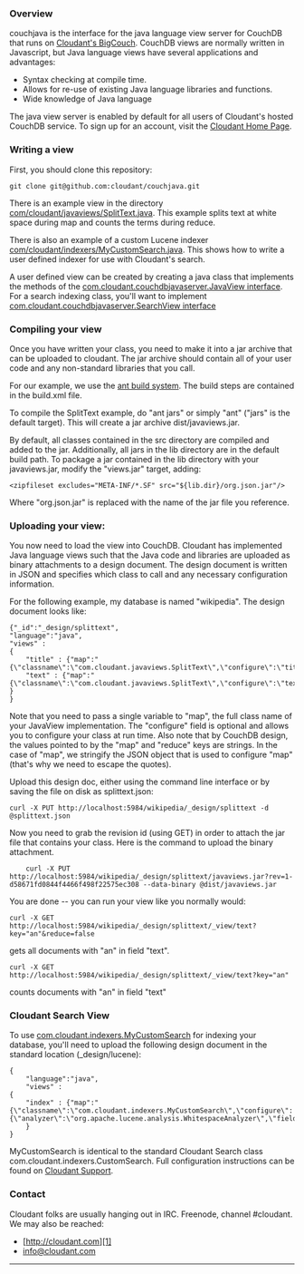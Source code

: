 ### Overview

couchjava is the interface for the java language view server for CouchDB that runs on [Cloudant's BigCouch][1].  CouchDB views are normally written in Javascript, but Java language views have several applications and advantages:

 * Syntax checking at compile time.
 * Allows for re-use of existing Java language libraries and functions.
 * Wide knowledge of Java language

The java view server is enabled by default for all users of Cloudant's hosted CouchDB service.  To sign up for an account, visit the [Cloudant Home Page][1].

### Writing a view

First, you should clone this repository:

	git clone git@github.com:cloudant/couchjava.git

There is an example view in the directory [com/cloudant/javaviews/SplitText.java][3].  This example splits text at white space during map and counts the terms during reduce.   

There is also an example of a custom Lucene indexer [com/cloudant/indexers/MyCustomSearch.java][6].  This shows how to write a user defined indexer for use with Cloudant's search.

A user defined view can be created by creating a java class that implements the methods of the [com.cloudant.couchdbjavaserver.JavaView interface][2].  For a search indexing class, you'll want to implement [com.cloudant.couchdbjavaserver.SearchView interface][7]

### Compiling your view

Once you have written your class, you need to make it into a jar archive that can be uploaded to cloudant.  The jar archive should contain all of your user code and any non-standard libraries that you call.  

For our example, we use the [ant build system][4].  The build steps are contained in the build.xml file.

To compile the SplitText example, do "ant jars" or simply "ant" ("jars" is the default target).  This will create a jar archive dist/javaviews.jar.

By default, all classes contained in the src directory are compiled and added to the jar.  Additionally, all jars in the lib directory are in the default build path.  To package a jar contained in the lib directory with your javaviews.jar, modify the "views.jar" target, adding:

	<zipfileset excludes="META-INF/*.SF" src="${lib.dir}/org.json.jar"/>

Where "org.json.jar" is replaced with the name of the jar file you reference.

### Uploading your view:

You now need to load the view into CouchDB.  Cloudant has implemented Java language views such that the Java code and libraries are uploaded as binary attachments to a design document.  The design document is written in JSON and specifies which class to call and any necessary configuration information.   


For the following example, my database is named "wikipedia".  The design document looks like:


    {"_id":"_design/splittext",
    "language":"java",
    "views" :
	{
		"title" : {"map":"{\"classname\":\"com.cloudant.javaviews.SplitText\",\"configure\":\"title\"}","reduce":"com.cloudant.javaviews.SplitText"},
		"text" : {"map":"{\"classname\":\"com.cloudant.javaviews.SplitText\",\"configure\":\"text\"}","reduce":"com.cloudant.javaviews.SplitText"}
	}
    }

Note that you need to pass a single variable to "map", the full class name of your JavaView implementation.  The "configure" field is optional and allows you to configure your class at run time.  Also note that by CouchDB design, the values pointed to by the "map" and "reduce" keys are strings.  In the case of "map", we stringify the JSON object that is used to configure "map" (that's why we need to escape the quotes).

Upload this design doc, either using the command line interface or by saving the file on disk as splittext.json:

	curl -X PUT http://localhost:5984/wikipedia/_design/splittext -d @splittext.json

Now you need to grab the revision id (using GET) in order to attach the jar file that contains your class.  Here is the command to upload the binary attachment.

    	curl -X PUT http://localhost:5984/wikipedia/_design/splittext/javaviews.jar?rev=1-d58671fd0844f4466f498f22575ec308 --data-binary @dist/javaviews.jar

You are done -- you can run your view like you normally would:

	curl -X GET http://localhost:5984/wikipedia/_design/splittext/_view/text?key="an"&reduce=false

gets all documents with "an" in field "text".

	curl -X GET http://localhost:5984/wikipedia/_design/splittext/_view/text?key="an"

counts documents with "an" in field "text"

### Cloudant Search View

To use [com.cloudant.indexers.MyCustomSearch][6] for indexing your database, you'll need to upload the following design document in the standard location (_design/lucene):

    {
        "language":"java",
        "views" : 
	{
	    "index" : {"map":"{\"classname\":\"com.cloudant.indexers.MyCustomSearch\",\"configure\":{\"analyzer\":\"org.apache.lucene.analysis.WhitespaceAnalyzer\",\"fields[{\"name\":\".*\",\"lucenename\":\"all\",\"type\":\"string\",\"regexp\":true}]}}","reduce":"_count"}
	    }    
    }

MyCustomSearch is identical to the standard Cloudant Search class com.cloudant.indexers.CustomSearch.  Full configuration instructions can be found on [Cloudant Support][8].


### Contact

Cloudant folks are usually hanging out in IRC.  Freenode, channel #cloudant.  We may also be reached:

 * [http://cloudant.com][1]
 * [info@cloudant.com][5]

----

[1]: http://www.cloudant.com
[2]: https://cloudant.com/doc/javaviews/com/cloudant/couchdbjavaserver/JavaView.html
[3]: https://cloudant.com/doc/javaviews/com/cloudant/javaviews/SplitText.html
[4]: http://ant.apache.org/
[5]: mailto:info@cloudant.com
[6]: https://cloudant.com/doc/javaviews/com/cloudant/indexers/MyCustomSearch.html
[7]: https://cloudant.com/doc/javaviews/com/cloudant/couchdbjavaserver/SearchView.html
[8]: http://support.cloudant.com/faqs/search/search-indexing